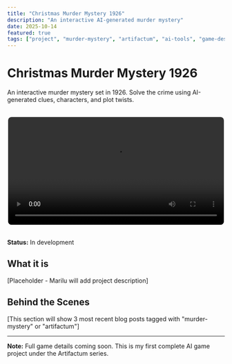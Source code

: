 ```yaml
---
title: "Christmas Murder Mystery 1926"
description: "An interactive AI-generated murder mystery"
date: 2025-10-14
featured: true
tags: ["project", "murder-mystery", "artifactum", "ai-tools", "game-design"]
---
```


# Christmas Murder Mystery 1926

An interactive murder mystery set in 1926. 
Solve the crime using AI-generated clues, characters, and plot twists.

<div style="text-align: center; margin: 2rem 0;">
  <video width="100%" style="max-width: 500px; border-radius: 8px;" controls>
    <source src="/videos/teaser.mp4" type="video/mp4">
    Your browser does not support the video tag.
  </video>
</div>

**Status:** In development

## What it is

[Placeholder - Marilu will add project description]

## Behind the Scenes

[This section will show 3 most recent blog posts tagged with "murder-mystery" or "artifactum"]

---

**Note:** Full game details coming soon. This is my first complete AI game project under the Artifactum series.
